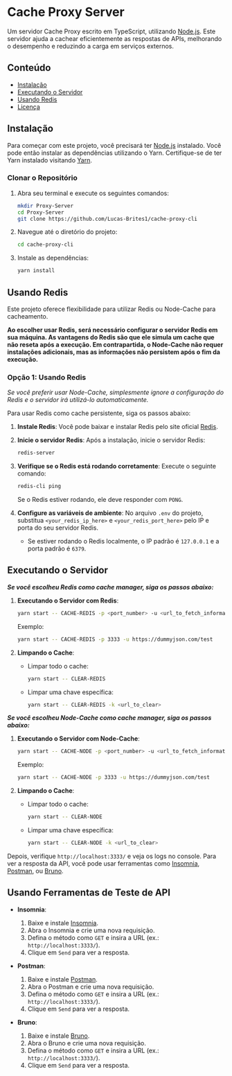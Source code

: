 # Cache Proxy Server

Um servidor Cache Proxy escrito em TypeScript, utilizando [Node.js](https://nodejs.org/). Este servidor ajuda a cachear eficientemente as respostas de APIs, melhorando o desempenho e reduzindo a carga em serviços externos.

## Conteúdo

- [Instalação](#instalação)
- [Executando o Servidor](#executando-o-servidor)
- [Usando Redis](#usando-redis)
- [Licença](#licença)

## Instalação

Para começar com este projeto, você precisará ter [Node.js](https://nodejs.org/) instalado. Você pode então instalar as dependências utilizando o Yarn. Certifique-se de ter Yarn instalado visitando [Yarn](https://classic.yarnpkg.com/lang/en/).

### Clonar o Repositório

1. Abra seu terminal e execute os seguintes comandos:

    ```bash
    mkdir Proxy-Server
    cd Proxy-Server
    git clone https://github.com/Lucas-Brites1/cache-proxy-cli
    ```

2. Navegue até o diretório do projeto:

    ```bash
    cd cache-proxy-cli
    ```

3. Instale as dependências:

    ```bash
    yarn install
    ```

## Usando Redis

Este projeto oferece flexibilidade para utilizar Redis ou Node-Cache para cacheamento.

**Ao escolher usar Redis, será necessário configurar o servidor Redis em sua máquina. As vantagens do Redis são que ele simula um cache que não reseta após a execução. Em contrapartida, o Node-Cache não requer instalações adicionais, mas as informações não persistem após o fim da execução.**

### Opção 1: Usando Redis

*Se você preferir usar Node-Cache, simplesmente ignore a configuração do Redis e o servidor irá utilizá-lo automaticamente.*

Para usar Redis como cache persistente, siga os passos abaixo:

1. **Instale Redis**: Você pode baixar e instalar Redis pelo site oficial [Redis](https://redis.io/).

2. **Inicie o servidor Redis**: Após a instalação, inicie o servidor Redis:

    ```bash
    redis-server
    ```

3. **Verifique se o Redis está rodando corretamente**: Execute o seguinte comando:

    ```bash
    redis-cli ping
    ```

    Se o Redis estiver rodando, ele deve responder com `PONG`.

4. **Configure as variáveis de ambiente**: No arquivo `.env` do projeto, substitua `<your_redis_ip_here>` e `<your_redis_port_here>` pelo IP e porta do seu servidor Redis.

    - Se estiver rodando o Redis localmente, o IP padrão é `127.0.0.1` e a porta padrão é `6379`.

## Executando o Servidor

***Se você escolheu Redis como cache manager, siga os passos abaixo:***

1. **Executando o Servidor com Redis**:

    ```bash
    yarn start -- CACHE-REDIS -p <port_number> -u <url_to_fetch_information>
    ```

    Exemplo:

    ```bash
    yarn start -- CACHE-REDIS -p 3333 -u https://dummyjson.com/test
    ```

2. **Limpando o Cache**:
   - Limpar todo o cache:

     ```bash
     yarn start -- CLEAR-REDIS
     ```

   - Limpar uma chave específica:

     ```bash
     yarn start -- CLEAR-REDIS -k <url_to_clear>
     ```

***Se você escolheu Node-Cache como cache manager, siga os passos abaixo:***

1. **Executando o Servidor com Node-Cache**:

    ```bash
    yarn start -- CACHE-NODE -p <port_number> -u <url_to_fetch_information>
    ```

    Exemplo:

    ```bash
    yarn start -- CACHE-NODE -p 3333 -u https://dummyjson.com/test
    ```

2. **Limpando o Cache**:
   - Limpar todo o cache:

     ```bash
     yarn start -- CLEAR-NODE
     ```

   - Limpar uma chave específica:

     ```bash
     yarn start -- CLEAR-NODE -k <url_to_clear>
     ```

Depois, verifique `http://localhost:3333/` e veja os logs no console. Para ver a resposta da API, você pode usar ferramentas como [Insomnia](https://insomnia.rest/), [Postman](https://www.postman.com/), ou [Bruno](https://www.usebruno.com/).

## Usando Ferramentas de Teste de API

- **Insomnia**:
    1. Baixe e instale [Insomnia](https://insomnia.rest/download).
    2. Abra o Insomnia e crie uma nova requisição.
    3. Defina o método como `GET` e insira a URL (ex.: `http://localhost:3333/`).
    4. Clique em `Send` para ver a resposta.

- **Postman**:
    1. Baixe e instale [Postman](https://www.postman.com/downloads/).
    2. Abra o Postman e crie uma nova requisição.
    3. Defina o método como `GET` e insira a URL (ex.: `http://localhost:3333/`).
    4. Clique em `Send` para ver a resposta.

- **Bruno**:
    1. Baixe e instale [Bruno](https://www.usebruno.com/download).
    2. Abra o Bruno e crie uma nova requisição.
    3. Defina o método como `GET` e insira a URL (ex.: `http://localhost:3333/`).
    4. Clique em `Send` para ver a resposta.
